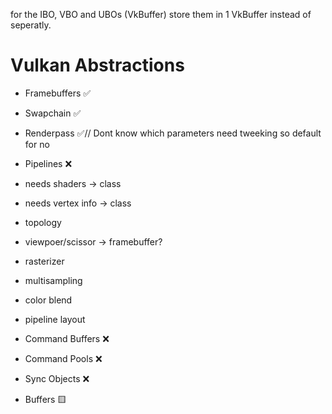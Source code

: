 for the IBO, VBO and UBOs (VkBuffer) store them in 1 VkBuffer instead of seperatly.

# Vulkan Abstractions

- Framebuffers ✅
- Swapchain ✅
- Renderpass ✅// Dont know which parameters need tweeking so default for no
- Pipelines ❌
 - needs shaders     -> class
 - needs vertex info -> class
 - topology
 - viewpoer/scissor  -> framebuffer?
 - rasterizer
 - multisampling
 - color blend
 - pipeline layout

- Command Buffers ❌
- Command Pools ❌
- Sync Objects ❌

- Buffers 🟨
